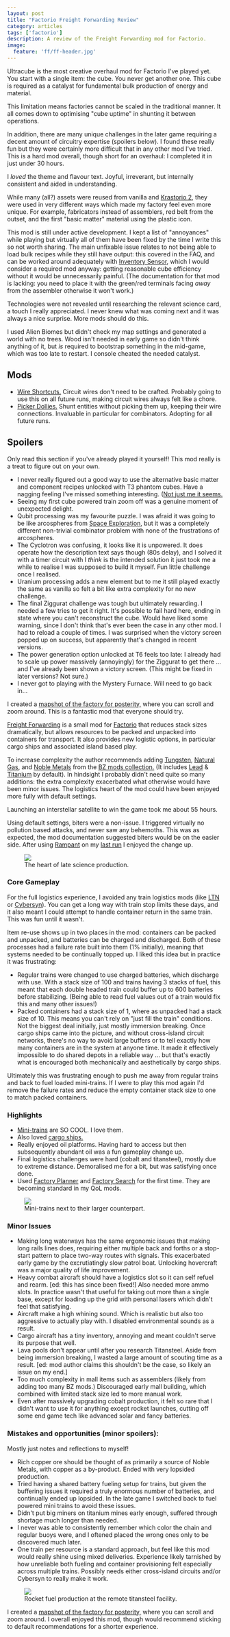 ```yaml
---
layout: post
title: "Factorio Freight Forwarding Review"
category: articles
tags: ['factorio']
description: A review of the Freight Forwarding mod for Factorio.
image:
  feature: 'ff/ff-header.jpg'
---
```


Ultracube is the most creative overhaul mod for Factorio I've played yet. You
start with a single item: the cube. You never get another one. This cube is
required as a catalyst for fundamental bulk production of energy and material.

This limitation means factories cannot be scaled in the traditional manner. It
all comes down to optimising "cube uptime" in shunting it between operations.

In addition, there are many unique challenges in the later game requiring a
decent amount of circuitry expertise (spoilers below). I found these really fun
but they were certainly more difficult that in any other mod I've tried. This
is a hard mod overall, though short for an overhaul: I completed it in just
under 30 hours.

I _loved_ the theme and flavour text. Joyful, irreverant, but internally
consistent and aided in understanding.

While many (all?) assets were reused from vanilla and [Krastorio
2](https://mods.factorio.com/mod/Krastorio2), they were used in very different
ways which made my factory feel even more unique. For example, fabricators
instead of assemblers, red belt from the outset, and the first "basic matter"
material using the plastic icon.

This mod is still under active development. I kept a list of "annoyances" while
playing but virtually all of them have been fixed by the time I write this so
not worth sharing. The main unfixable issue relates to not being able to load
bulk recipes while they still have output: this covered in the FAQ, and can be
worked around adequately with [Inventory
Sensor](https://mods.factorio.com/mod/Inventory%20Sensor), which I would
consider a required mod anyway: getting reasonable cube efficiency without it
would be unnecessarily painful. (The documentation for that mod is lacking: you
need to place it with the green/red terminals facing _away_ from the assembler
otherwise it won't work.)

Technologies were not revealed until researching the relevant science card, a
touch I really appreciated. I never knew what was coming next and it was always
a nice surprise. More mods should do this.

I used Alien Biomes but didn't check my map settings and generated a world with
no trees. Wood isn't needed in early game so didn't think anything of it, but
_is_ required to bootstrap something in the mid-game, which was too late to
restart. I console cheated the needed catalyst.

## Mods

* [Wire Shortcuts.](https://mods.factorio.com/mod/WireShortcuts) Circuit wires
  don't need to be crafted. Probably going to use this on all future runs,
  making circuit wires always felt like a chore.
* [Picker Dollies.](https://mods.factorio.com/mod/PickerDollies) Shunt entities
  without picking them up, keeping their wire connections. Invaluable in
  particular for combinators. Adopting for all future runs.

## Spoilers

Only read this section if you've already played it yourself! This mod really is
a treat to figure out on your own.

* I never really figured out a good way to use the alternative basic matter and
  component recipes unlocked with T3 phantom cubes. Have a nagging feeling I've
  missed something interesting. ([Not just me it seems.](https://mods.factorio.com/mod/Ultracube/discussion/65cfc05d372da65e017845f7)
* Seeing my first cube powered train zoom off was a genuine moment of
  unexpected delight.
* Qubit processing was my favourite puzzle. I was afraid it was going to be
  like arcospheres from [Space
  Exploration](https://mods.factorio.com/mod/space-exploration), but it was a
  completely different non-trivial combinator problem with none of the
  frustrations of arcospheres.
* The Cyclotron was confusing, it looks like it is unpowered. It does operate
  how the description text says though (80s delay), and I solved it with a
  timer circuit with I _think_ is the intended solution it just took me a while
  to realise I was supposed to build it myself. Fun little challenge once I
  realised.
* Uranium processing adds a new element but to me it still played exactly the
  same as vanilla so felt a bit like extra complexity for no new challenge.
* The final Ziggurat challenge was tough but ultimately rewarding. I needed a
  few tries to get it right. It's possible to fail hard here, ending in state
  where you can't reconstruct the cube. Would have liked some warning, since I
  don't think that's ever been the case in any other mod. I had to reload a
  couple of times. I was surprised when the victory screen popped up on
  success, but apparently that's changed in recent versions.
* The power generation option unlocked at T6 feels too late: I already had to
  scale up power massively (annoyingly) for the Ziggurat to get there ... and
  I've already been shown a victory screen. (This might be fixed in later
  versions? Not sure.)
* I never got to playing with the Mystery Furnace. Will need to go back in...

I created a [mapshot of the factory for
posterity,](https://mapshot.xaviershay.com/ff/index.html) where you can scroll
and zoom around. This is a fantastic mod that everyone should try.



[Freight Forwarding](https://mods.factorio.com/mod/FreightForwarding) is a
small mod for [Factorio](https://www.factorio.com/)
that reduces stack sizes dramatically, but allows resources to be packed and
unpacked into containers for transport. It also provides new logistic options,
in particular cargo ships and associated island based play.

To increase complexity the author recommends adding [Tungsten](https://mods.factorio.com/mod/bztungsten), [Natural Gas](https://mods.factorio.com/mod/bzgas), and
[Noble Metals](https://mods.factorio.com/mod/bzgold) from the [BZ mods collection.](https://brevven.github.io/bz/) (It includes [Lead](https://mods.factorio.com/mod/bzlead) & [Titanium](https://mods.factorio.com/mod/bztitanium) by default).
In hindsight I probably didn't need quite so many additions: the extra
complexity exacerbated what otherwise would have been minor issues. The
logistics heart of the mod could have been enjoyed more fully with default
settings.

Launching an interstellar satellite to win the game took me about 55 hours.

Using default settings, biters were a non-issue. I triggered virtually no
pollution based attacks, and never saw any behemoths. This was as expected, the
mod documentation suggested biters would be on the easier side.
After using [Rampant](https://mods.factorio.com/mod/Rampant) on my [last
run](/articles/factorio-exotic-industries-review.html) I enjoyed the change up.

<figure>
  <img src='/images/ff/ff-base-1.jpg' />
  <figcaption>The heart of late science production.</figcaption>
</figure>

### Core Gameplay

For the full logistics experience, I avoided any train logistics mods (like [LTN](https://mods.factorio.com/mod/LogisticTrainNetwork)
or [Cybersyn](https://mods.factorio.com/mod/cybersyn)). You can get a long way with train stop limits these days, and it
also meant I could attempt to handle container return in the same train. This
was fun until it wasn't.

Item re-use shows up in two places in the mod: containers can be packed and
unpacked, and batteries can be charged and discharged. Both of these processes
had a failure rate built into them (1% initially), meaning that systems needed
to be continually topped up. I liked this idea but in practice it was
frustrating:

* Regular trains were changed to use charged batteries, which discharge with
  use. With a stack size of 100 and trains having 3 stacks of fuel, this meant
  that each double headed train could buffer up to 600 batteries before
  stabilizing. (Being able to read fuel values out of a train would fix this
  and many other issues!)
* Packed containers had a stack size of 1, where as unpacked had a stack size
  of 10. This means you can't rely on "just fill the train" conditions. Not the
  biggest deal initially, just mostly immersion breaking. Once cargo ships came
  into the picture, and without cross-island circuit networks, there's no way
  to avoid large buffers or to tell exactly how many containers are in the
  system at anyone time. It made it effectively impossible to do shared depots
  in a reliable way ... but that's exactly what is encouraged both mechanically
  and aesthetically by cargo ships.

Ultimately this was frustrating enough to push me away from regular trains and
back to fuel loaded mini-trains. If I were to play this mod again I'd remove
the failure rates and reduce the empty container stack size to one to match
packed containers.

### Highlights

* [Mini-trains](https://mods.factorio.com/mod/Mini_Trains) are SO COOL. I love
  them.
* Also loved [cargo ships.](https://mods.factorio.com/mod/cargo-ships)
* Really enjoyed oil platforms. Having hard to access but then subsequently
  abundant oil was a fun gameplay change up.
* Final logistics challenges were hard (cobalt and titansteel), mostly due to extreme distance.
  Demoralised me for a bit, but was satisfying once done.
* Used [Factory Planner](https://mods.factorio.com/mod/factoryplanner) and
  [Factory Search](https://mods.factorio.com/mod/FactorySearch) for the first
  time. They are becoming standard in my QoL mods.

<figure>
  <img src='/images/ff/ff-mini-train.jpg' />
  <figcaption>Mini-trains next to their larger counterpart.</figcaption>
</figure>

### Minor Issues

* Making long waterways has the same ergonomic issues that making long rails
  lines does, requiring either multiple back and forths or a stop-start pattern
  to place two-way routes with signals. This exacerbated early game by the
  excrutiatingly slow patrol boat. Unlocking hovercraft was a major quality of
  life improvement.
* Heavy combat aircraft should have a logistics slot so it can self refuel and
  rearm. [ed: this has since been fixed!] Also needed more ammo slots. In
  practice wasn't that useful for taking out more than a single base, except
  for loading up the grid with personal lasers which didn't feel that
  satisfying.
* Aircraft make a high whining sound. Which is realistic but also too
  aggressive to actually play with. I disabled environmental sounds as a
  result.
* Cargo aircraft has a tiny inventory, annoying and meant couldn't serve its
  purpose that well.
* Lava pools don't appear until after you research Titansteel. Aside from being
  immersion breaking, I wasted a large amount of scouting time as a result.
  [ed: mod author claims this shouldn't be the case, so likely an issue on my
  end.]
* Too much complexity in mall items such as assemblers (likely from adding too
  many BZ mods.) Discouraged early mall building, which combined with limited
  stack size led to more manual work.
* Even after massively upgrading cobalt production, it felt so rare that I
  didn't want to use it for anything except rocket launches, cutting off some
  end game tech like advanced solar and fancy batteries.

### Mistakes and opportunities (minor spoilers):

Mostly just notes and reflections to myself!

* Rich copper ore should be thought of as primarily a source of Noble Metals,
  with copper as a by-product. Ended with very lopsided production.
* Tried having a shared battery fueling setup for trains, but given the
  buffering issues it required a truly enormous number of batteries, and
  continually ended up lopsided. In the late game I switched back to fuel
  powered mini trains to avoid these issues.
* Didn't put big miners on titanium mines early enough, suffered through
  shortage much longer than needed.
* I never was able to consistently remember which color the chain and regular
  buoys were, and I oftened placed the wrong ones only to be discovered much
  later.
* One train per resource is a standard approach, but feel like this mod would
  really shine using mixed deliveries. Experience likely tarnished by how
  unreliable both fueling and container provisioning felt especially across
  multiple trains. Possibly needs either cross-island
  circuits and/or Cybersyn to really make it work.

<figure>
  <img src='/images/ff/ff-base-2.jpg' />
  <figcaption>Rocket fuel production at the remote titansteel facility.</figcaption>
</figure>

I created a [mapshot of the factory for
posterity,](https://mapshot.xaviershay.com/ff/index.html) where you can scroll
and zoom around. I overall enjoyed this mod, though would recommend sticking to
default recommendations for a shorter experience.



